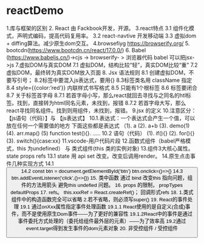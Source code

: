 # reactDemo

1.库与框架的区别
2. React 由 Fackbook开发，开源。
3.react特点 
   3.1 组件化模式，声明式编码，提高代码复用率。
   3.2 react-navtive 开发移动端
   3.3 虚拟dom + diffing算法。减少原生dom交互。
4.browsefiyg   https://browserify.org/
5. bootcdn(https://www.bootcdn.cn/react/17.0.0/)
6. Babel (https://www.babeljs.cn/)->cjs -> browserify- > 浏览器代码
    babel 可以把jsx->js
7.虚拟DOM与真实DOM 
   7.1 虚拟DOM，结构比较“轻”，真实DOM比较“重”
   7.2 虚拟DOM，最终转为真实DOM放入页面
8. Jsx 语法规则
   8.1 创建虚拟DOM，不要写引号；
   8.2标签中要混入js表达式，要用{}
   8.3标签类名用 className 指定
   8.4 style={{color:’red’}} 内联样式书写格式
   8.5  只能有1个根标签
   8.6 标签要闭合
   8.7 关于标签首字母
       8.7.1 若首字母小写，那么react就回去寻找与之同名的htl标签。找到，直接转为html同名元素，未找到，报错
       8.7.2 若首字母大写，那么react寻找同名组件。找到则用组件，未找到，报错。
9.jsx 的定义
10.注意区分：【js语句（代码）】与 【js表达式】
     10.1.表达式：一个表达式会产生一个值，可以放在任何一个需要值的地方
       下面这些都是表达式
        （1). a
          (2). a+b
          (3). demo(1)
          (4). arr.map()
          (5) function test(){}. …..
       10.2 语句（代码）
           (1). if(){}
           (2). for(){}
           (3). switch(){case:xx}
11.vscode-用户代码片段
12.函数式组件（babel严格模式，this 为undefined） 与 类式组件(this  类的实例对象)
13.组件3大核心属性。state props refs
    13.1 state 用 api set 改变。改变后调用render。
14.原生点击事件几种实现方式
   14.1 <button id=“btn” onclick=“add()”>
   14.2 const btn = document.getElementById(‘btn’)
          btn.onclick=()=>{}
    14.3 btn.addEventListener(‘click’,()=>{})
15. 类中函数 通过 bind 改变this 指向问题，组件的方法用箭头 避免this undefied 问题。
16. props 的限制，  propTypes  defaultProps
17. refs。 this.xxxRef =  React.createRef()； 回调形式refs
18. 1.类式组件中的构造函数完全可以省略
     2.若不省略，则必须写super()
19. React的事件处理
    19.1 通过onXxx属性指定事件处理函数
         19.1.1 React使用的是自定义(合成)事件，而不是使用原生Dom事件——为了更好的兼容性
          19.1.2React中的事件是通过事件委托方式处理的（委托给组件最外层的元素）——为了效率高
    19.2通过event.target得到发生事件的dom元素对象
20. 非受控组件 / 受控组件


   
